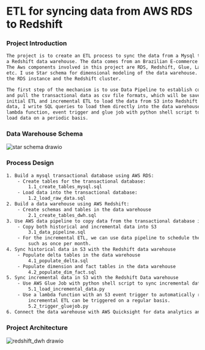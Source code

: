 # ETL for syncing data from AWS RDS to Redshift
### Project Introduction

```bash
The project is to create an ETL process to sync the data from a Mysql transactional database into
a Redshift data warehouse. The data comes from an Brazilian E-commerce company called Olist.
The Aws components involved in this project are RDS, Redshift, Glue, Lambda, Data Pipeline, Quicksight,
etc. I use Star schema for dimensional modeling of the data warehouse. I use Dbeaver to connect both
the RDS instance and the Redshift cluster.

The first step of the mechanism is to use Data Pipeline to establish connection with RDS Mysql database 
and pull the transactional data as csv file formats, which will be saved in S3. Then I implement both 
initial ETL and incremental ETL to load the data from S3 into Redshift data warehouse. For the historical
data, I write SQL queries to load them directly into the data warehouse. For the incremental data, I use 
lambda function, event trigger and glue job with python shell script to automatically perfrom ETL and
load data on a periodic basis.
```

### Data Warehouse Schema

![star schema drawio](https://user-images.githubusercontent.com/31687491/159823998-dae194f1-ed3f-425f-bace-d1a6b4838cd8.png)

### Process Design

```bash
1. Build a mysql transactional database using AWS RDS:
    - Create tables for the transactional database:
        1.1_create_tables_mysql.sql
    - Load data into the transactional database:
        1.2_load_raw_data.sql
2. Build a data warehouse using AWS Redshift:
	- Create schemas and tables in the data warehouse
		2.1_create_tables_dwh.sql		
3. Use AWS data pipeline to copy data from the transactional database into S3:
	- Copy both historical and incremental data into S3
		3.1_data_pipeline.sql
	- For the incremental ETL, we can use data pipeline to schedule the process on a periodic basis, 
        such as once per month.
4. Sync historical data in S3 with the Redshift data warehouse
	- Populate delta tables in the data warehouse
		4.1_populate_delta.sql
	- Populate dimension and fact tables in the data warehouse
		4.2_populate_dim_fact.sql
5. Sync incremental data in S3 with the Redshift Data warehouse
	- Use AWS Glue Job with python shell script to sync incremental data.
		5.1_load_incremental_data.py
	- Use a lambda function with an S3 event trigger to automatically run the glue job, so that the 
        incremental ETL can be triggered on a regular basis.
	    5.2_trigger_gluejob.py
6. Connect the data warehouse with AWS Quicksight for data analytics and BI reporting.
```

### Project Architecture

![redshift_dwh drawio](https://user-images.githubusercontent.com/31687491/159819100-798d12ae-b4a5-4730-8713-40ee6762d89e.png)